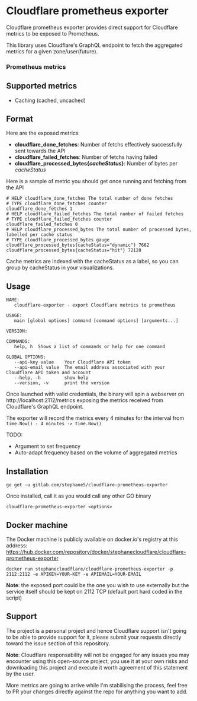 # Cloudflare prometheus exporter

Cloudflare prometheus exporter provides direct support for Cloudflare metrics to be exposed to Prometheus.

This library uses Cloudflare's GraphQL endpoint to fetch the aggregated metrics for a given zone/user(future).

### Prometheus metrics

## Supported metrics

- Caching (cached, uncached)

## Format

Here are the exposed metrics

- **cloudflare_done_fetches**: Number of fetchs effectively successfully sent towards the API 
- **cloudflare_failed_fetches**: Number of fetchs having failed
- **cloudflare_processed_bytes{*cacheStatus*}**: Number of bytes per *cacheStatus*

Here is a sample of metric you should get once running and fetching from the API

```
# HELP cloudflare_done_fetches The total number of done fetches
# TYPE cloudflare_done_fetches counter
cloudflare_done_fetches 1
# HELP cloudflare_failed_fetches The total number of failed fetches
# TYPE cloudflare_failed_fetches counter
cloudflare_failed_fetches 0
# HELP cloudflare_processed_bytes The total number of processed bytes, labelled per cache status
# TYPE cloudflare_processed_bytes gauge
cloudflare_processed_bytes{cacheStatus="dynamic"} 7662
cloudflare_processed_bytes{cacheStatus="hit"} 72128
```

Cache metrics are indexed with the cacheStatus as a label, so you can group by cacheStatus in your visualizations.

## Usage

```
NAME:
   cloudflare-exporter - export Cloudflare metrics to prometheus

USAGE:
   main [global options] command [command options] [arguments...]

VERSION:

COMMANDS:
   help, h  Shows a list of commands or help for one command

GLOBAL OPTIONS:
   --api-key value    Your Cloudflare API token
   --api-email value  The email address associated with your Cloudflare API token and account
   --help, -h         show help
   --version, -v      print the version
```

Once launched with valid credentials, the binary will spin a webserver on http://localhost:2112/metrics exposing the metrics received from Cloudflare's GraphQL endpoint.

The exporter will record the metrics every 4 minutes for the interval from `time.Now() - 4 minutes -> time.Now()`

TODO:

- Argument to set frequency
- Auto-adapt frequency based on the volume of aggregated metrics

## Installation

```
go get -u gitlab.com/stephane5/cloudflare-prometheus-exporter
```

Once installed, call it as you would call any other GO binary 

```
cloudflare-prometheus-exporter <options>
```

## Docker machine

The Docker machine is publicly available on docker.io's registry at this address: https://hub.docker.com/repository/docker/stephanecloudflare/cloudflare-prometheus-exporter

```
docker run stephanecloudflare/cloudflare-prometheus-exporter -p 2112:2112 -e APIKEY=YOUR-KEY -e APIEMAIL=YOUR-EMAIL
```

**Note**: the exposed port could be the one you wish to use externally but the service itself should be kept on 2112 TCP (default port hard coded in the script)

## Support

The project is a personal project and hence Cloudflare support isn't going to be able to provide support for it, please submit your requests directly toward the issue section of this repository.

**Note**: Cloudflare responsability will not be engaged for any issues you may encounter using this open-source project, you use it at your own risks and downloading this project and execute it worth agreement of this statement by the user.

More metrics are going to arrive while I'm stabilising the process, feel free to PR your changes directly against the repo for anything you want to add.
